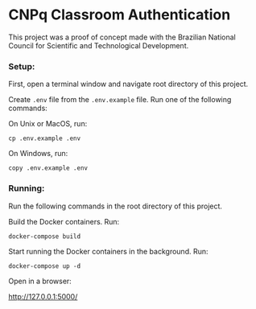 # CNPq Classroom Authentication

This project was a proof of concept made with the Brazilian National Council for Scientific and Technological Development.

### Setup:

First, open a terminal window and navigate root directory of this project.

Create `.env` file from the `.env.example` file. Run one of the following commands:

On Unix or MacOS, run:

    cp .env.example .env

On Windows, run:

    copy .env.example .env

### Running:

Run the following commands in the root directory of this project.

Build the Docker containers. Run:

    docker-compose build

Start running the Docker containers in the background. Run:

    docker-compose up -d

Open in a browser:

http://127.0.0.1:5000/
